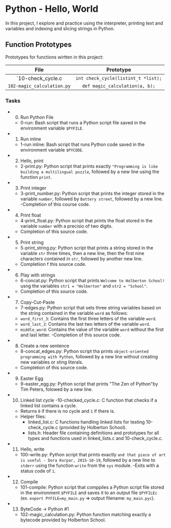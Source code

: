 # Python - Hello, World
In this project, I explore and practice using the interpreter, printing text and variables and indexing and slicing strings in Python.

## Function Prototypes
Prototypes for functions wirtten in this project:

|	File			|	Prototype		|
|:-----------------------------:|:-----------------------------------------------:|
| `10-check_cycle.c		|	`int check_cycle(listint_t *list);`	|
| `102-magic_calculation.py`	|	`def magic_calculation(a, b);`	|

### Tasks
- 0. Run Python File
	- 0-run: Bash script that runs a Python script file saved in the environment variable `$PYFILE`.

- 1. Run inline
	- 1-run inline: Bash script that runs Python code saved in the environment variable `$PYCODE`.

- 2. Hello, print
	- 2-print.py: Python script that prints exactly `"Programming is like building a multilingual puzzle`, followed by a new line using the function `print`.

- 3. Print integer
	- 3-print_number.py: Python script that prints the integer stored in the variable `number`, followed by `Battery street`, followed by a new line.
	-Completion of this course code.

- 4. Print float
	- 4-print_float.py: Python script that prints the float stored in the variable `number` with a precisio of two digits.
	- Completion of this source code.

- 5. Print string
	- 5-print_string.py: Python script that prints a string stored in the variable `str` three times, then a new line, then the first nine characters contained in `str`, followed by another new line.
	- Completiion f this source code.

- 6. Play with strings
	- 6-concat.py: Python script that prints `Welcome to Holberton School!` usng the variables `str1 = "Holberton"` and `str2 = "School"`.
	- Completion of this source code.

- 7. Copy-Cut-Paste
	- 7-edges.py: Python script that sets three string variables based on the string contained in the variable `word` as follows:
	- `word_first_3`: Contains the first three letters of the variable `word`.
	- `word_last_2`: Contains the last two letters of the variable `word`.
	- `middle_word`: Contains the value of the variable `word` without the first and last letter.
	-Completion of this source code.

- 8. Create a new sentence
	- 8-concat_edges.py: Python script tha prints `object-oriented programming with Python`, followed by a new line without creating new variables or sting literals.
	- Completion of this source code.

- 9. Easter Egg
	- 9-easter_egg.py: Python script that prints "The Zen of Python"by Tim Peters, folowed by a new line.

- 10. Linked list cycle
	-10-checked_cycle.c: C function that checks if a linked list contains a cycle.
	- Returns `0` if there is no cycle and `1` if there is.
	- Helper files:
		- linked_list.c: C functions handling linked lists for testing 10-check_cycle.c (provided by Holberton School).
		- lists.h: Header file containing definitions and prototypes for all types and functions used in linked_lists.c and 10-check_cycle.c.

- 11. Hello, write
	- 100-write.py: Python script that prints exactly `and that piece of art is useful - Dora Korpar, 2015-10-19`, followed by a new line to `stderr` using the function `write` from the `sys` module.
	-Exits with a status code of `1`.

- 12. Compile
	- 101-compile: Python script that comppiles a Python script file stored in the environment `$PYFILE` and saves it to an output file `$PYFILEc` (ex. `export PYFILE=my_main.py` => output filename: `my_main.pyc`).

- 13. ByteCode -> Python #1
	- 102-magic_calculation.py: Python function matching exactly a bytecode provided by Holberton School.
 
